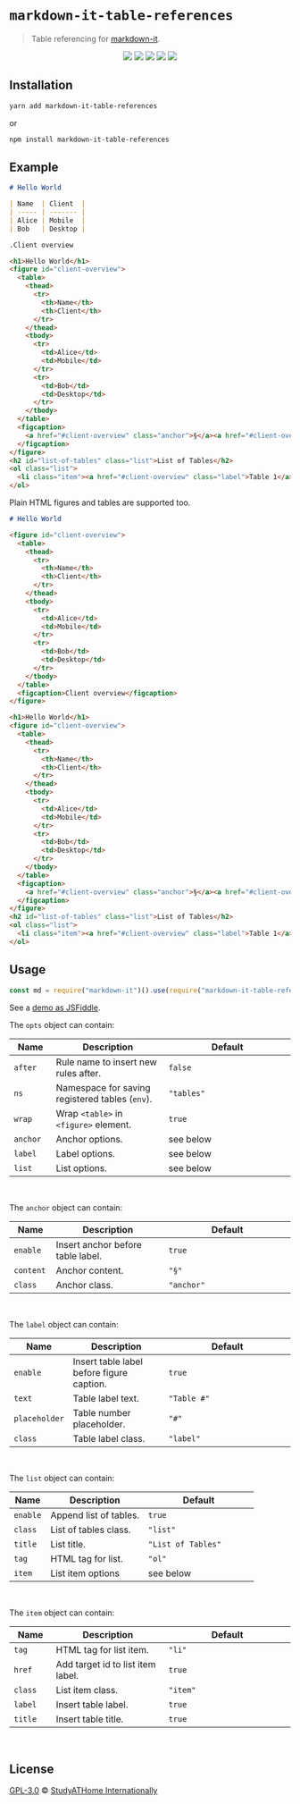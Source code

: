 # `markdown-it-table-references`

> Table referencing for [markdown-it](https://github.com/markdown-it/markdown-it).

<div>
  <p align="center">
    <img src="https://raw.githubusercontent.com/studyathome-internationally/markdown-it-plugins/master/packages/markdown-it-table-references/coverage/badge-branches.svg">
    <img src="https://raw.githubusercontent.com/studyathome-internationally/markdown-it-plugins/master/packages/markdown-it-table-references/coverage/badge-functions.svg">
    <img src="https://raw.githubusercontent.com/studyathome-internationally/markdown-it-plugins/master/packages/markdown-it-table-references/coverage/badge-lines.svg">
    <img src="https://raw.githubusercontent.com/studyathome-internationally/markdown-it-plugins/master/packages/markdown-it-table-references/coverage/badge-statements.svg">
    <a href="https://raw.githubusercontent.com/studyathome-internationally/markdown-it-plugins/master/packages/markdown-it-table-references/LICENSE" target="_blank">
      <img src="https://badgen.net/github/license/studyathome-internationally/markdown-it-plugins">
    </a>
  </p>
</div>

## Installation

```sh
yarn add markdown-it-table-references
```

or

```sh
npm install markdown-it-table-references
```

## Example

```md
# Hello World

| Name  | Client  |
| ----- | ------- |
| Alice | Mobile  |
| Bob   | Desktop |

.Client overview
```

```html
<h1>Hello World</h1>
<figure id="client-overview">
  <table>
    <thead>
      <tr>
        <th>Name</th>
        <th>Client</th>
      </tr>
    </thead>
    <tbody>
      <tr>
        <td>Alice</td>
        <td>Mobile</td>
      </tr>
      <tr>
        <td>Bob</td>
        <td>Desktop</td>
      </tr>
    </tbody>
  </table>
  <figcaption>
    <a href="#client-overview" class="anchor">§</a><a href="#client-overview" class="label">Table 1</a>: Client overview
  </figcaption>
</figure>
<h2 id="list-of-tables" class="list">List of Tables</h2>
<ol class="list">
  <li class="item"><a href="#client-overview" class="label">Table 1</a>: Client overview</li>
</ol>
```

Plain HTML figures and tables are supported too.

```md
# Hello World

<figure id="client-overview">
  <table>
    <thead>
      <tr>
        <th>Name</th>
        <th>Client</th>
      </tr>
    </thead>
    <tbody>
      <tr>
        <td>Alice</td>
        <td>Mobile</td>
      </tr>
      <tr>
        <td>Bob</td>
        <td>Desktop</td>
      </tr>
    </tbody>
  </table>
  <figcaption>Client overview</figcaption>
</figure>
```

```html
<h1>Hello World</h1>
<figure id="client-overview">
  <table>
    <thead>
      <tr>
        <th>Name</th>
        <th>Client</th>
      </tr>
    </thead>
    <tbody>
      <tr>
        <td>Alice</td>
        <td>Mobile</td>
      </tr>
      <tr>
        <td>Bob</td>
        <td>Desktop</td>
      </tr>
    </tbody>
  </table>
  <figcaption>
    <a href="#client-overview" class="anchor">§</a><a href="#client-overview" class="label">Table 1</a>: Client overview
  </figcaption>
</figure>
<h2 id="list-of-tables" class="list">List of Tables</h2>
<ol class="list">
  <li class="item"><a href="#client-overview" class="label">Table 1</a>: Client overview</li>
</ol>
```

## Usage

```js
const md = require("markdown-it")().use(require("markdown-it-table-references"), opts);
```

See a [demo as JSFiddle](https://jsfiddle.net/mx7c9bfq/).

<style>
table { width: 100%;} td:first-child {width: 15%;} td:last-child {width: 45%;}
</style>

The `opts` object can contain:

| Name     | Description                                     | Default    |
| -------- | ----------------------------------------------- | ---------- |
| `after`  | Rule name to insert new rules after.            | `false`    |
| `ns`     | Namespace for saving registered tables (`env`). | `"tables"` |
| `wrap`   | Wrap `<table>` in `<figure>` element.           | `true`     |
| `anchor` | Anchor options.                                 | see below  |
| `label`  | Label options.                                  | see below  |
| `list`   | List options.                                   | see below  |

<br/>

The `anchor` object can contain:

| Name      | Description                       | Default    |
| --------- | --------------------------------- | ---------- |
| `enable`  | Insert anchor before table label. | `true`     |
| `content` | Anchor content.                   | `"§"`      |
| `class`   | Anchor class.                     | `"anchor"` |

<br/>

The `label` object can contain:

| Name          | Description                               | Default     |
| ------------- | ----------------------------------------- | ----------- |
| `enable`      | Insert table label before figure caption. | `true`      |
| `text`        | Table label text.                         | `"Table #"` |
| `placeholder` | Table number placeholder.                 | `"#"`       |
| `class`       | Table label class.                        | `"label"`   |

<br/>

The `list` object can contain:

| Name     | Description            | Default            |
| -------- | ---------------------- | ------------------ |
| `enable` | Append list of tables. | `true`             |
| `class`  | List of tables class.  | `"list"`           |
| `title`  | List title.            | `"List of Tables"` |
| `tag`    | HTML tag for list.     | `"ol"`             |
| `item`   | List item options      | see below          |

<br/>

The `item` object can contain:

| Name    | Description                       | Default  |
| ------- | --------------------------------- | -------- |
| `tag`   | HTML tag for list item.           | `"li"`   |
| `href`  | Add target id to list item label. | `true`   |
| `class` | List item class.                  | `"item"` |
| `label` | Insert table label.               | `true`   |
| `title` | Insert table title.               | `true`   |

<br/>

## License

[GPL-3.0](https://github.com/studyathome-internationally/vuepress-plugins/blob/master/LICENSE) &copy; [StudyATHome Internationally](https://github.com/studyathome-internationally/)
